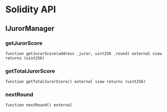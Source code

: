 # Solidity API

## IJurorManager

### getJurorScore

```solidity
function getJurorScore(address _juror, uint256 _round) external view returns (uint256)
```

### getTotalJurorScore

```solidity
function getTotalJurorScore() external view returns (uint256)
```

### nextRound

```solidity
function nextRound() external
```

